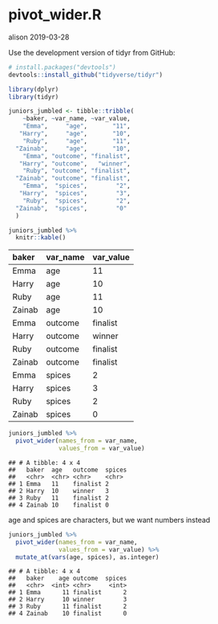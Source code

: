 pivot\_wider.R
================
alison
2019-03-28

Use the development version of tidyr from GitHub:

``` r
# install.packages("devtools")
devtools::install_github("tidyverse/tidyr")
```

``` r
library(dplyr)
library(tidyr)

juniors_jumbled <- tibble::tribble(
    ~baker, ~var_name, ~var_value,
    "Emma",     "age",       "11",
   "Harry",     "age",       "10",
    "Ruby",     "age",       "11",
  "Zainab",     "age",       "10",
    "Emma", "outcome", "finalist",
   "Harry", "outcome",   "winner",
    "Ruby", "outcome", "finalist",
  "Zainab", "outcome", "finalist",
    "Emma",  "spices",        "2",
   "Harry",  "spices",        "3",
    "Ruby",  "spices",        "2",
  "Zainab",  "spices",        "0"
  )

juniors_jumbled %>% 
  knitr::kable()
```

| baker  | var\_name | var\_value |
| :----- | :-------- | :--------- |
| Emma   | age       | 11         |
| Harry  | age       | 10         |
| Ruby   | age       | 11         |
| Zainab | age       | 10         |
| Emma   | outcome   | finalist   |
| Harry  | outcome   | winner     |
| Ruby   | outcome   | finalist   |
| Zainab | outcome   | finalist   |
| Emma   | spices    | 2          |
| Harry  | spices    | 3          |
| Ruby   | spices    | 2          |
| Zainab | spices    | 0          |

``` r
juniors_jumbled %>% 
  pivot_wider(names_from = var_name,
              values_from = var_value)
```

    ## # A tibble: 4 x 4
    ##   baker  age   outcome  spices
    ##   <chr>  <chr> <chr>    <chr> 
    ## 1 Emma   11    finalist 2     
    ## 2 Harry  10    winner   3     
    ## 3 Ruby   11    finalist 2     
    ## 4 Zainab 10    finalist 0

age and spices are characters, but we want numbers instead

``` r
juniors_jumbled %>% 
  pivot_wider(names_from = var_name,
              values_from = var_value) %>% 
  mutate_at(vars(age, spices), as.integer)
```

    ## # A tibble: 4 x 4
    ##   baker    age outcome  spices
    ##   <chr>  <int> <chr>     <int>
    ## 1 Emma      11 finalist      2
    ## 2 Harry     10 winner        3
    ## 3 Ruby      11 finalist      2
    ## 4 Zainab    10 finalist      0
